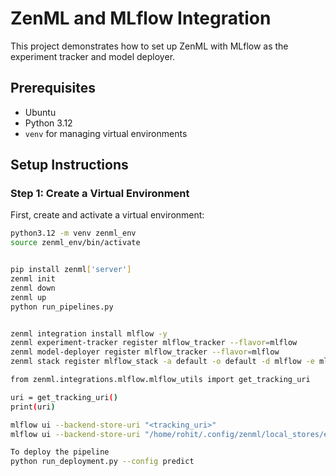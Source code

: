 
# ZenML and MLflow Integration

This project demonstrates how to set up ZenML with MLflow as the experiment tracker and model deployer.

## Prerequisites

- Ubuntu
- Python 3.12
- `venv` for managing virtual environments

## Setup Instructions

### Step 1: Create a Virtual Environment

First, create and activate a virtual environment:

```bash
python3.12 -m venv zenml_env
source zenml_env/bin/activate


pip install zenml['server']
zenml init
zenml down
zenml up
python run_pipelines.py


zenml integration install mlflow -y
zenml experiment-tracker register mlflow_tracker --flavor=mlflow
zenml model-deployer register mlflow_tracker --flavor=mlflow
zenml stack register mlflow_stack -a default -o default -d mlflow -e mlflow_tracker --set

from zenml.integrations.mlflow.mlflow_utils import get_tracking_uri

uri = get_tracking_uri()
print(uri)

mlflow ui --backend-store-uri "<tracking_uri>"
mlflow ui --backend-store-uri "/home/rohit/.config/zenml/local_stores/efbcf4eb-1b57-4f7f-ad0c-fcba66eed705/mlruns"

To deploy the pipeline
python run_deployment.py --config predict
